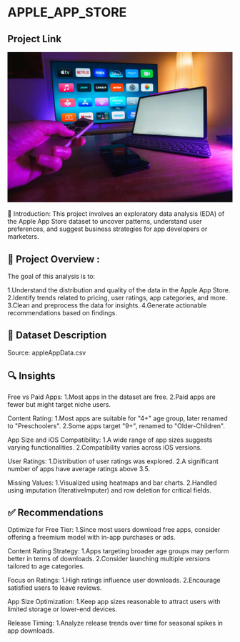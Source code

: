 # APPLE_APP_STORE

## Project Link


<img src="APPLE PHOTO .jpg" width=1000>


📌 Introduction:
This project involves an exploratory data analysis (EDA) of the Apple App Store dataset to uncover patterns, understand user preferences, and suggest business strategies for app developers or marketers.

## 🎯 Project Overview :
The goal of this analysis is to:

1.Understand the distribution and quality of the data in the Apple App Store.
2.Identify trends related to pricing, user ratings, app categories, and more.
3.Clean and preprocess the data for insights.
4.Generate actionable recommendations based on findings.


## 📁 Dataset Description
Source: appleAppData.csv


## 🔍 Insights
Free vs Paid Apps:
1.Most apps in the dataset are free.
2.Paid apps are fewer but might target niche users.

Content Rating:
1.Most apps are suitable for "4+" age group, later renamed to "Preschoolers".
2.Some apps target "9+", renamed to "Older-Children".

App Size and iOS Compatibility:
1.A wide range of app sizes suggests varying functionalities.
2.Compatibility varies across iOS versions.

User Ratings:
1.Distribution of user ratings was explored.
2.A significant number of apps have average ratings above 3.5.

Missing Values:
1.Visualized using heatmaps and bar charts.
2.Handled using imputation (IterativeImputer) and row deletion for critical fields.

## ✅ Recommendations
Optimize for Free Tier:
1.Since most users download free apps, consider offering a freemium model with in-app purchases or ads.

Content Rating Strategy:
1.Apps targeting broader age groups may perform better in terms of downloads.
2.Consider launching multiple versions tailored to age categories.

Focus on Ratings:
1.High ratings influence user downloads.
2.Encourage satisfied users to leave reviews.

App Size Optimization:
1.Keep app sizes reasonable to attract users with limited storage or lower-end devices.

Release Timing:
1.Analyze release trends over time for seasonal spikes in app downloads.
